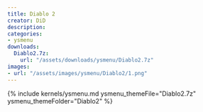 ```yaml
---
title: Diablo 2
creator: DiD
description: 
categories:
- ysmenu
downloads:
  Diablo2.7z:
    url: "/assets/downloads/ysmenu/Diablo2.7z"
images:
- url: "/assets/images/ysmenu/Diablo2/1.png"
---
```


{% include kernels/ysmenu.md ysmenu_themeFile="Diablo2.7z" ysmenu_themeFolder="Diablo2" %}
